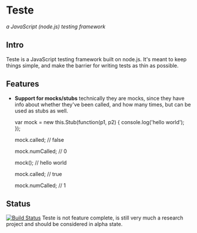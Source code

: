 Teste
=====
*a JavaScript (node.js) testing framework*

Intro
-----
Teste is a JavaScript testing framework built on node.js. It's meant to keep things simple, and make the barrier for writing tests as thin as possible.

Features
--------

  * **Support for mocks/stubs** technically they are mocks, since they have info about whether they've been called, and how many times, but can be used as stubs as well.

    var mock = new this.Stub(function(p1, p2) {
        console.log('hello world');
    });

    mock.called;  // false
    
    mock.numCalled;  // 0

    
    mock();  // hello world

    mock.called;  // true
    
    mock.numCalled;  // 1



Status
------
[![Build Status](https://secure.travis-ci.org/silverbucket/teste.png)](http://travis-ci.org/silverbucket/teste)
Teste is not feature complete, is still very much a research project and should be considered in alpha state.


